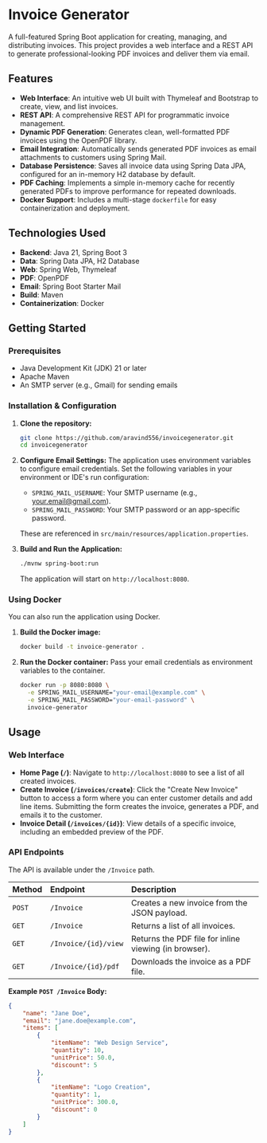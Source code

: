 # Invoice Generator

A full-featured Spring Boot application for creating, managing, and distributing invoices. This project provides a web interface and a REST API to generate professional-looking PDF invoices and deliver them via email.

## Features

-   **Web Interface**: An intuitive web UI built with Thymeleaf and Bootstrap to create, view, and list invoices.
-   **REST API**: A comprehensive REST API for programmatic invoice management.
-   **Dynamic PDF Generation**: Generates clean, well-formatted PDF invoices using the OpenPDF library.
-   **Email Integration**: Automatically sends generated PDF invoices as email attachments to customers using Spring Mail.
-   **Database Persistence**: Saves all invoice data using Spring Data JPA, configured for an in-memory H2 database by default.
-   **PDF Caching**: Implements a simple in-memory cache for recently generated PDFs to improve performance for repeated downloads.
-   **Docker Support**: Includes a multi-stage `dockerfile` for easy containerization and deployment.

## Technologies Used

-   **Backend**: Java 21, Spring Boot 3
-   **Data**: Spring Data JPA, H2 Database
-   **Web**: Spring Web, Thymeleaf
-   **PDF**: OpenPDF
-   **Email**: Spring Boot Starter Mail
-   **Build**: Maven
-   **Containerization**: Docker

## Getting Started

### Prerequisites

-   Java Development Kit (JDK) 21 or later
-   Apache Maven
-   An SMTP server (e.g., Gmail) for sending emails

### Installation & Configuration

1.  **Clone the repository:**
    ```sh
    git clone https://github.com/aravind556/invoicegenerator.git
    cd invoicegenerator
    ```

2.  **Configure Email Settings:**
    The application uses environment variables to configure email credentials. Set the following variables in your environment or IDE's run configuration:

    -   `SPRING_MAIL_USERNAME`: Your SMTP username (e.g., your.email@gmail.com).
    -   `SPRING_MAIL_PASSWORD`: Your SMTP password or an app-specific password.

    These are referenced in `src/main/resources/application.properties`.

3.  **Build and Run the Application:**
    ```sh
    ./mvnw spring-boot:run
    ```
    The application will start on `http://localhost:8080`.

### Using Docker

You can also run the application using Docker.

1.  **Build the Docker image:**
    ```sh
    docker build -t invoice-generator .
    ```

2.  **Run the Docker container:**
    Pass your email credentials as environment variables to the container.
    ```sh
    docker run -p 8080:8080 \
      -e SPRING_MAIL_USERNAME="your-email@example.com" \
      -e SPRING_MAIL_PASSWORD="your-email-password" \
      invoice-generator
    ```

## Usage

### Web Interface

-   **Home Page (`/`)**: Navigate to `http://localhost:8080` to see a list of all created invoices.
-   **Create Invoice (`/invoices/create`)**: Click the "Create New Invoice" button to access a form where you can enter customer details and add line items. Submitting the form creates the invoice, generates a PDF, and emails it to the customer.
-   **Invoice Detail (`/invoices/{id}`)**: View details of a specific invoice, including an embedded preview of the PDF.

### API Endpoints

The API is available under the `/Invoice` path.

| Method | Endpoint             | Description                                          |
| :----- | :------------------- | :--------------------------------------------------- |
| `POST` | `/Invoice`           | Creates a new invoice from the JSON payload.         |
| `GET`  | `/Invoice`           | Returns a list of all invoices.                       |
| `GET`  | `/Invoice/{id}/view` | Returns the PDF file for inline viewing (in browser).|
| `GET`  | `/Invoice/{id}/pdf`  | Downloads the invoice as a PDF file.                 |

**Example `POST /Invoice` Body:**
```json
{
    "name": "Jane Doe",
    "email": "jane.doe@example.com",
    "items": [
        {
            "itemName": "Web Design Service",
            "quantity": 10,
            "unitPrice": 50.0,
            "discount": 5
        },
        {
            "itemName": "Logo Creation",
            "quantity": 1,
            "unitPrice": 300.0,
            "discount": 0
        }
    ]
}